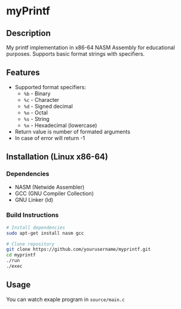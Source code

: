 # myPrintf

## Description
My printf implementation in x86-64 NASM Assembly for educational purposes. Supports basic format strings with specifiers.

## Features

- Supported format specifiers:
  - `%b` - Binary
  - `%c` - Character
  - `%d` - Signed decimal
  - `%o` - Octal
  - `%s` - String
  - `%x` - Hexadecimal (lowercase)
- Return value is number of formated arguments
- In case of error will return -1

## Installation (Linux x86-64)

### Dependencies
- NASM (Netwide Assembler)
- GCC (GNU Compiler Collection)
- GNU Linker (ld)

### Build Instructions
```bash
# Install dependencies
sudo apt-get install nasm gcc

# Clone repository
git clone https://github.com/yourusername/myprintf.git
cd myprintf
./run
./exec
```


## Usage
You can watch exaple program in `source/main.c`
